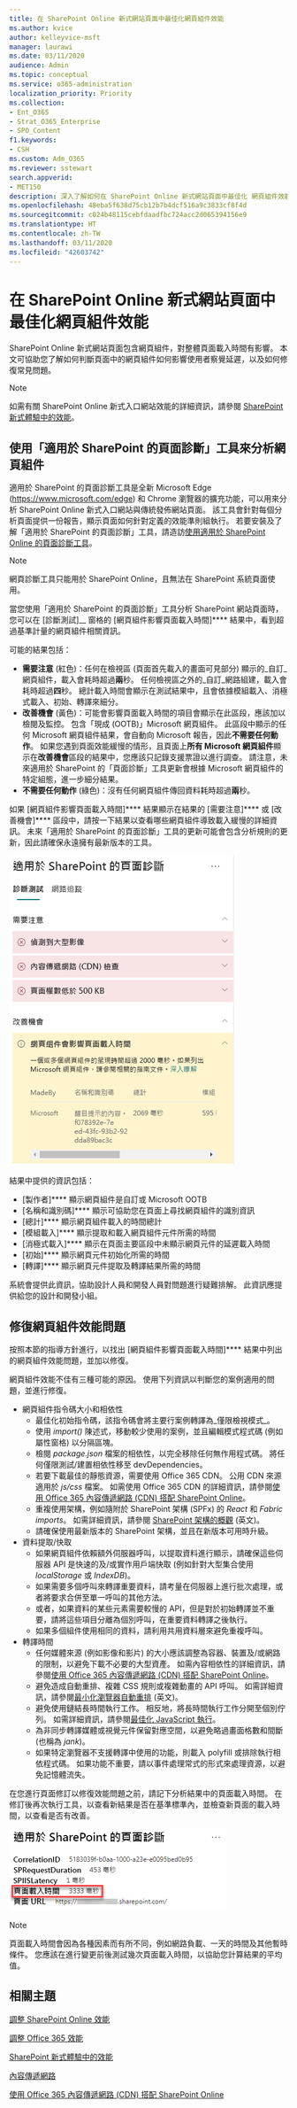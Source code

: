 ```yaml
---
title: 在 SharePoint Online 新式網站頁面中最佳化網頁組件效能
ms.author: kvice
author: kelleyvice-msft
manager: laurawi
ms.date: 03/11/2020
audience: Admin
ms.topic: conceptual
ms.service: o365-administration
localization_priority: Priority
ms.collection:
- Ent_O365
- Strat_O365_Enterprise
- SPO_Content
f1.keywords:
- CSH
ms.custom: Adm_O365
ms.reviewer: sstewart
search.appverid:
- MET150
description: 深入了解如何在 SharePoint Online 新式網站頁面中最佳化 網頁組件效能。
ms.openlocfilehash: 48eba5f638d75cb12b7b4dcf516a9c3833cf8f4d
ms.sourcegitcommit: c024b48115cebfdaadfbc724acc2d065394156e9
ms.translationtype: HT
ms.contentlocale: zh-TW
ms.lasthandoff: 03/11/2020
ms.locfileid: "42603742"
---
```

# <a name="optimize-web-part-performance-in-sharepoint-online-modern-site-pages"></a>在 SharePoint Online 新式網站頁面中最佳化網頁組件效能

SharePoint Online 新式網站頁面包含網頁組件，對整體頁面載入時間有影響。 本文可協助您了解如何判斷頁面中的網頁組件如何影響使用者察覺延遲，以及如何修復常見問題。

>[!NOTE]
>如需有關 SharePoint Online 新式入口網站效能的詳細資訊，請參閱 [SharePoint 新式體驗中的效能](https://docs.microsoft.com/sharepoint/modern-experience-performance)。

## <a name="use-the-page-diagnostics-for-sharepoint-tool-to-analyze-web-parts"></a>使用「適用於 SharePoint 的頁面診斷」工具來分析網頁組件

適用於 SharePoint 的頁面診斷工具是全新 Microsoft Edge (https://www.microsoft.com/edge) 和 Chrome 瀏覽器的擴充功能，可以用來分析 SharePoint Online 新式入口網站與傳統發佈網站頁面。 該工具會針對每個分析頁面提供一份報告，顯示頁面如何針對定義的效能準則組執行。 若要安裝及了解「適用於 SharePoint 的頁面診斷」工具，請造訪[使用適用於 SharePoint Online 的頁面診斷工具](page-diagnostics-for-spo.md)。

>[!NOTE]
>網頁診斷工具只能用於 SharePoint Online，且無法在 SharePoint 系統頁面使用。

當您使用「適用於 SharePoint 的頁面診斷」工具分析 SharePoint 網站頁面時，您可以在 [診斷測試]__ 窗格的 [網頁組件影響頁面載入時間]**** 結果中，看到超過基準計量的網頁組件相關資訊。

可能的結果包括：

- **需要注意** (紅色)：任何在檢視區 (頁面首先載入的畫面可見部分) 顯示的_自訂_網頁組件，載入會耗時超過**兩**秒。 任何檢視區之外的_自訂_網路組建，載入會耗時超過**四**秒。 總計載入時間會顯示在測試結果中，且會依據模組載入、消極式載入、初始、轉譯來細分。
- **改善機會** (黃色)：可能會影響頁面載入時間的項目會顯示在此區段，應該加以檢閱及監控。 包含「現成 (OOTB)」Microsoft 網頁組件。 此區段中顯示的任何 Microsoft 網頁組件結果，會自動向 Microsoft 報告，因此**不需要任何動作**。 如果您遇到頁面效能緩慢的情形，且頁面上**所有 Microsoft 網頁組件**顯示在**改善機會**區段的結果中，您應該只記錄支援票證以進行調查。 請注意，未來適用於 SharePoint 的「頁面診斷」工具更新會根據 Microsoft 網頁組件的特定組態，進一步細分結果。
- **不需要任何動作** (綠色)：沒有任何網頁組件傳回資料耗時超過**兩**秒。

如果 [網頁組件影響頁面載入時間]**** 結果顯示在結果的 [需要注意]**** 或 [改善機會]**** 區段中，請按一下結果以查看哪些網頁組件導致載入緩慢的詳細資訊。 未來「適用於 SharePoint 的頁面診斷」工具的更新可能會包含分析規則的更新，因此請確保永遠擁有最新版本的工具。

![頁面診斷工具結果](media/modern-portal-optimization/pagediag-web-part.png)

結果中提供的資訊包括：

- [製作者]**** 顯示網頁組件是自訂或 Microsoft OOTB
- [名稱和識別碼]**** 顯示可協助您在頁面上尋找網頁組件的識別資訊
- [總計]**** 顯示網頁組件載入的時間總計
- [模組載入]**** 顯示提取和載入網頁組件元件所需的時間
- [消極式載入]**** 顯示在頁面主要區段中未顯示網頁元件的延遲載入時間
- [初始]**** 顯示網頁元件初始化所需的時間
- [轉譯]**** 顯示網頁元件提取及轉譯結果所需的時間

系統會提供此資訊，協助設計人員和開發人員對問題進行疑難排解。 此資訊應提供給您的設計和開發小組。

## <a name="remediate-web-part-performance-issues"></a>修復網頁組件效能問題

按照本節的指導方針進行，以找出 [網頁組件影響頁面載入時間]**** 結果中列出的網頁組件效能問題，並加以修復。

網頁組件效能不佳有三種可能的原因。 使用下列資訊以判斷您的案例適用的問題，並進行修復。

- 網頁組件指令碼大小和相依性
  - 最佳化初始指令碼，該指令碼會將主要行案例轉譯為_僅限檢視模式_。
  - 使用 _import()_ 陳述式，移動較少使用的案例，並且編輯模式程式碼 (例如屬性窗格) 以分隔區塊。
  - 檢閱 _package.json_ 檔案的相依性，以完全移除任何無作用程式碼。 將任何僅限測試/建置相依性移至 devDependencies。
  - 若要下載最佳的靜態資源，需要使用 Office 365 CDN。 公用 CDN 來源適用於 _js/css_ 檔案。 如需使用 Office 365 CDN 的詳細資訊，請參閱[使用 Office 365 內容傳遞網路 (CDN) 搭配 SharePoint Online](use-office-365-cdn-with-spo.md)。
  - 重複使用架構，例如隨附於 SharePoint 架構 (SPFx) 的 _React_ 和 _Fabric imports_。 如需詳細資訊，請參閱 [SharePoint 架構的概觀](https://docs.microsoft.com/sharepoint/dev/spfx/sharepoint-framework-overview) (英文)。
  - 請確保使用最新版本的 SharePoint 架構，並且在新版本可用時升級。
- 資料提取/快取
  - 如果網頁組件依賴額外伺服器呼叫，以提取資料進行顯示，請確保這些伺服器 API 是快速的及/或實作用戶端快取 (例如針對大型集合使用 _localStorage_ 或 _IndexDB_)。
  - 如果需要多個呼叫來轉譯重要資料，請考量在伺服器上進行批次處理，或者將要求合併至單一呼叫的其他方法。
  - 或者，如果資料的某些元素需要較慢的 API，但是對於初始轉譯並不重要，請將這些項目分離為個別呼叫，在重要資料轉譯之後執行。
  - 如果多個組件使用相同的資料，請利用共用資料層來避免重複呼叫。
- 轉譯時間
  - 任何媒體來源 (例如影像和影片) 的大小應該調整為容器、裝置及/或網路的限制，以避免下載不必要的大型資產。 如需內容相依性的詳細資訊，請參閱[使用 Office 365 內容傳遞網路 (CDN) 搭配 SharePoint Online](use-office-365-cdn-with-spo.md)。
  - 避免造成自動重排、複雜 CSS 規則或複雜動畫的 API 呼叫。 如需詳細資訊，請參閱[最小化瀏覽器自動重排](https://developers.google.com/speed/docs/insights/browser-reflow) (英文)。
  - 避免使用鏈結長時間執行工作。 相反地，將長時間執行工作分開至個別佇列。 如需詳細資訊，請參閱[最佳化 JavaScript 執行](https://developers.google.com/web/fundamentals/performance/rendering/optimize-javascript-execution)。
  - 為非同步轉譯媒體或視覺元件保留對應空間，以避免略過畫面格數和間斷 (也稱為 _jank_)。
  - 如果特定瀏覽器不支援轉譯中使用的功能，則載入 polyfill 或排除執行相依程式碼。 如果功能不重要，請以事件處理常式的形式來處理資源，以避免記憶體流失。

在您進行頁面修訂以修復效能問題之前，請記下分析結果中的頁面載入時間。 在修訂後再次執行工具，以查看新結果是否在基準標準內，並檢查新頁面的載入時間，以查看是否有改善。

![頁面載入時間結果](media/modern-portal-optimization/pagediag-page-load-time.png)

>[!NOTE]
>頁面載入時間會因為各種因素而有所不同，例如網路負載、一天的時間及其他暫時條件。 您應該在進行變更前後測試幾次頁面載入時間，以協助您計算結果的平均值。

## <a name="related-topics"></a>相關主題

[調整 SharePoint Online 效能](tune-sharepoint-online-performance.md)

[調整 Office 365 效能](tune-office-365-performance.md)

[SharePoint 新式體驗中的效能](https://docs.microsoft.com/sharepoint/modern-experience-performance)

[內容傳遞網路](content-delivery-networks.md)

[使用 Office 365 內容傳遞網路 (CDN) 搭配 SharePoint Online](use-office-365-cdn-with-spo.md)
